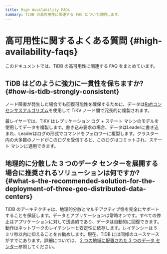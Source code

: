 ```yaml
---
title: High Availability FAQs
summary: TiDB の高可用性に関連する FAQ について説明します。
---
```


# 高可用性に関するよくある質問 {#high-availability-faqs}

このドキュメントでは、TiDB の高可用性に関連する FAQ をまとめています。

## TiDB はどのように強力に一貫性を保ちますか? {#how-is-tidb-strongly-consistent}

ノード障害が発生した場合でも回復可能性を確保するために、データは[Raftコンセンサスアルゴリズム](https://raft.github.io/)を使用して TiKV ノード間で冗長的に複製されます。

最レイヤーでは、TiKV はレプリケーション ログ + ステート マシンのモデルを使用してデータを複製します。書き込み要求の場合、データはLeaderに書き込まれ、Leaderはログの形式でコマンドをフォロワーに複製します。クラスター内の大多数のノードがこのログを受信すると、このログはコミットされ、ステート マシンに適用できます。

## 地理的に分散した 3 つのデータ センターを展開する場合に推奨されるソリューションは何ですか? {#what-s-the-recommended-solution-for-the-deployment-of-three-geo-distributed-data-centers}

TiDB のアーキテクチャは、地理的分散とマルチアクティブ性を完全にサポートすることを保証します。データとアプリケーションは常時オンです。すべての停止はアプリケーションに対して透過的であり、データは自動的に回復できます。動作はネットワークのレイテンシーと安定性に依存します。レイテンシーは 5 ミリ秒以内に抑えることをお勧めします。現在、TiDB には同様のユースケースがすでにあります。詳細については、 [2 つの地域に配置された 3 つのデータ センター](/three-data-centers-in-two-cities-deployment.md)参照してください。
